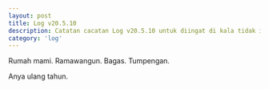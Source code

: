 ```yaml
---
layout: post
title: Log v20.5.10
description: Catatan cacatan Log v20.5.10 untuk diingat di kala tidak ingat sekaligus sengaja tidak ingat agar kembali mengingat.
category: 'log'
---
```


Rumah mami. Ramawangun. Bagas. Tumpengan.

Anya ulang tahun.
